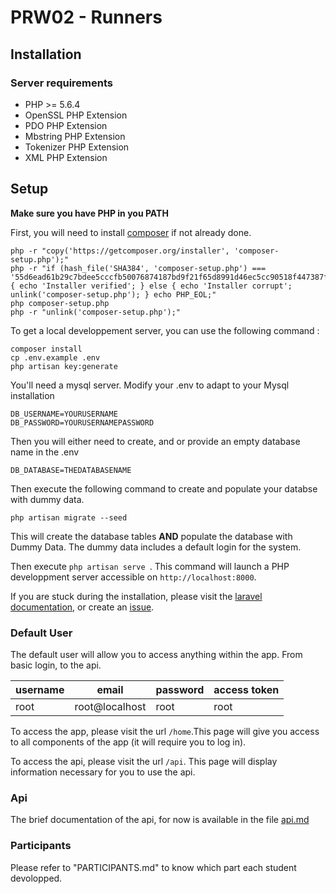 # PRW02 - Runners
## Installation
### Server requirements
- PHP >= 5.6.4
- OpenSSL PHP Extension
- PDO PHP Extension
- Mbstring PHP Extension
- Tokenizer PHP Extension
- XML PHP Extension

## Setup

**Make sure you have PHP in you PATH**

First, you will need to install [composer](https://getcomposer.org/download/) if not already done.
```
php -r "copy('https://getcomposer.org/installer', 'composer-setup.php');"
php -r "if (hash_file('SHA384', 'composer-setup.php') === '55d6ead61b29c7bdee5cccfb50076874187bd9f21f65d8991d46ec5cc90518f447387fb9f76ebae1fbbacf329e583e30') { echo 'Installer verified'; } else { echo 'Installer corrupt'; unlink('composer-setup.php'); } echo PHP_EOL;"
php composer-setup.php
php -r "unlink('composer-setup.php');"
```


To get a local developpement server, you can use the following command :
```
composer install
cp .env.example .env
php artisan key:generate

```
You'll need a mysql server. Modify your .env to adapt to your Mysql installation
```
DB_USERNAME=YOURUSERNAME
DB_PASSWORD=YOURUSERNAMEPASSWORD
```
Then you will either need to create, and or provide an empty database name in the .env
```
DB_DATABASE=THEDATABASENAME
```

Then execute the following command to create and populate your databse with dummy data.
```
php artisan migrate --seed
```
This will create the database tables **AND** populate the database with Dummy Data.
The dummy data includes a default login for the system.

Then execute ```php artisan serve ```. This command will launch a PHP developpment server accessible on `http://localhost:8000`.

If you are stuck during the installation, please visit the [laravel documentation](https://laravel.com/docs/5.3/installation), or create an [issue](https://github.com/CPNV-ES/Runners-Laravel/issues/new).

### Default User

The default user will allow you to access anything within the app. From basic login, to the api.

| username | email          | password | access token |
|----------|----------------|----------|--------------|
| root     | root@localhost | root     | root         |

To access the app, please visit the url ```/home```.This page will give you access to all components of the app (it will require you to log in).

To access the api, please visit the url ```/api```. This page will display information necessary for you to use the api.

### Api

The brief documentation of the api, for now is available in the file [api.md](/api.md)

### Participants

Please refer to "PARTICIPANTS.md" to know which part each student devolopped.

